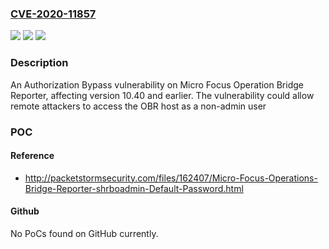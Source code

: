 ### [CVE-2020-11857](https://cve.mitre.org/cgi-bin/cvename.cgi?name=CVE-2020-11857)
![](https://img.shields.io/static/v1?label=Product&message=Operation%20Bridge%20Reporter.&color=blue)
![](https://img.shields.io/static/v1?label=Version&message=n%2Fa&color=blue)
![](https://img.shields.io/static/v1?label=Vulnerability&message=Authorization%20Bypass.&color=brighgreen)

### Description

An Authorization Bypass vulnerability on Micro Focus Operation Bridge Reporter, affecting version 10.40 and earlier. The vulnerability could allow remote attackers to access the OBR host as a non-admin user

### POC

#### Reference
- http://packetstormsecurity.com/files/162407/Micro-Focus-Operations-Bridge-Reporter-shrboadmin-Default-Password.html

#### Github
No PoCs found on GitHub currently.

